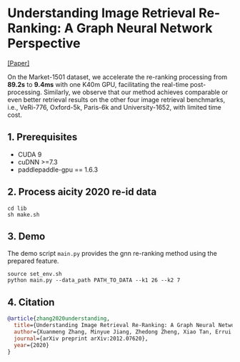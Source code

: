 # Understanding Image Retrieval Re-Ranking: A Graph Neural Network Perspective

[[Paper]](https://arxiv.org/abs/2012.07620v2)

On the Market-1501 dataset, we accelerate the re-ranking processing from **89.2s** to **9.4ms** with one K40m GPU, facilitating the real-time post-processing. 
Similarly, we observe that our method achieves comparable or even better retrieval results on the other four image retrieval benchmarks, 
i.e., VeRi-776, Oxford-5k, Paris-6k and University-1652, with limited time cost.

## 1. Prerequisites
* CUDA 9
* cuDNN >=7.3
* paddlepaddle-gpu == 1.6.3

## 2. Process aicity 2020 re-id data
```shell
cd lib
sh make.sh
```

## 3. Demo

The demo script  `main.py` provides the gnn re-ranking  method using the prepared feature. 

```shell
source set_env.sh
python main.py --data_path PATH_TO_DATA --k1 26 --k2 7
```

## 4. Citation
```bibtex
@article{zhang2020understanding,
  title={Understanding Image Retrieval Re-Ranking: A Graph Neural Network Perspective},
  author={Xuanmeng Zhang, Minyue Jiang, Zhedong Zheng, Xiao Tan, Errui Ding, Yi Yang},
  journal={arXiv preprint arXiv:2012.07620},
  year={2020}
}
```